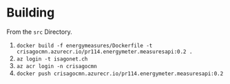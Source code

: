 # Building

From the `src` Directory.

1. `docker build -f energymeasures/Dockerfile -t crisagocmn.azurecr.io/pr114.energymeter.measuresapi:0.2 .`
2. `az login -t isagonet.ch`
2. `az acr login -n crisagocmn`
3. `docker push crisagocmn.azurecr.io/pr114.energymeter.measuresapi:0.2`